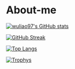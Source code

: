 # About-me


[![wuliao97's GitHub stats](https://github-readme-stats.vercel.app/api?username=wuliao97&show_icons=true&theme=transparent&icon_color=48b0d5)](https://github.com/anuraghazra/github-readme-stats)

[![GitHub Streak](https://github-readme-streak-stats.herokuapp.com?user=wuliao97&date_format=%5BY%2F%5Dn%2Fj&ring=48b0d5&fire=48b0d5&currStreakLabel=48b0d5&currStreakNum=48b0d5)](https://git.io/streak-stats)
<!--[![wuliao97's GitHub stats](https://github-readme-stats.vercel.app/api?username=wuliao97&show_icons=true&title_color=48b0d5&icon_color=48b0d5&theme=dark#gh-dark-mode-only)](https://github.com/anuraghazra/github-readme-stats)-->
[![Top Langs](https://github-readme-stats.vercel.app/api/top-langs/?username=wuliao97&layout=compact&theme=transparent&title_color=48b0d5&icon_color=48b0d5)](https://github.com/anuraghazra/github-readme-stats)  
<!--[![Top Langs](https://github-readme-stats.vercel.app/api/top-langs/?username=wuliao97&layout=compact&title_color=48b0d5&icon_color=48b0d5&theme=dark#gh-dark-mode-only)](https://github.com/anuraghazra/github-readme-stats)-->
[![Trophys](https://github-profile-trophy.vercel.app/?username=wuliao97&theme=transparent&column=3)](https://github.com/ryo-ma/github-profile-trophy)
